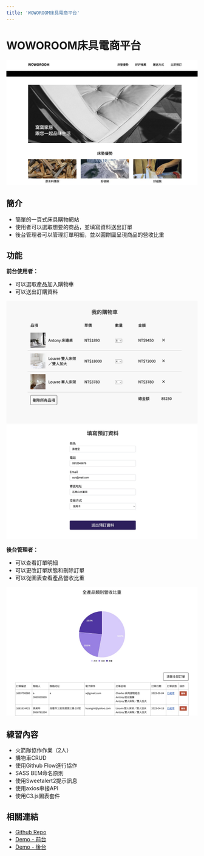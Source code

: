 ```yaml
---
title: 'WOWOROOM床具電商平台'
---
```


# WOWOROOM床具電商平台

![cover](https://raw.githubusercontent.com/WOOWOOYONG/woowooyong-dev/dev/public/images/projects/project3-1.jpg)

## 簡介
- 簡單的一頁式床具購物網站
- 使用者可以選取想要的商品，並填寫資料送出訂單
- 後台管理者可以管理訂單明細，並以圓餅圖呈現商品的營收比重




## 功能
**前台使用者：**
- 可以選取產品加入購物車
- 可以送出訂購資料

![demo-img1](https://raw.githubusercontent.com/WOOWOOYONG/woowooyong-dev/dev/public/images/projects/project3-3.jpg)
![demo-img2](https://raw.githubusercontent.com/WOOWOOYONG/woowooyong-dev/dev/public/images/projects/project3-2.jpg)


**後台管理者：**
- 可以查看訂單明細
- 可以更改訂單狀態和刪除訂單
- 可以從圖表查看產品營收比重

![demo-img3](https://raw.githubusercontent.com/WOOWOOYONG/woowooyong-dev/dev/public/images/projects/project3-4.jpg)

## 練習內容
- 火箭隊協作作業（2人）
- 購物車CRUD
- 使用Github Flow進行協作
- SASS BEM命名原則
- 使用Sweetalert2提示訊息
- 使用axios串接API
- 使用C3.js圖表套件

## 相關連結
- [Github Repo](https://github.com/WOOWOOYONG/WOWOROOM-OnlineShop)
- [Demo - 前台](https://tsaaiiiii.github.io/WOWOROOM-OnlineShop/)
- [Demo - 後台](https://tsaaiiiii.github.io/WOWOROOM-OnlineShop/admin)